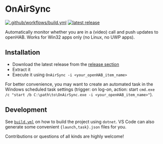 # OnAirSync

[![.github/workflows/build.yml](https://github.com/LinqLover/OnAirSync/workflows/.github/workflows/build.yml/badge.svg)](https://github.com/LinqLover/OnAirSync/actions) [![latest release](https://img.shields.io/github/v/release/LinqLover/OnAirSync.svg)](https://github.com/LinqLover/OnAirSync/releases)

Automatically monitor whether you are in a (video) call and push updates to openHAB.
Works for Win32 apps only (no Linux, no UWP apps).

## Installation

- Download the latest release from the [release section](https://github.com/LinqLover/OnAirSync/releases)
- Extract it
- Execute it using `OnAirSync -i <your_openHAB_item_name>`

For better convenience, you may want to create an automated task in the Windows scheduled task settings (trigger: on log-on, action: start `cmd.exe /c "start /b C:\path\to\OnAirSync.exe -i <your_openHAB_item_name>"`).

## Development

See [`build.yml`](.github/workflows/build.yml) on how to build the project using `dotnet`.
VS Code can also generate some convenient `{launch,task}.json` files for you.

Contributions or questions of all kinds are highly welcome!
